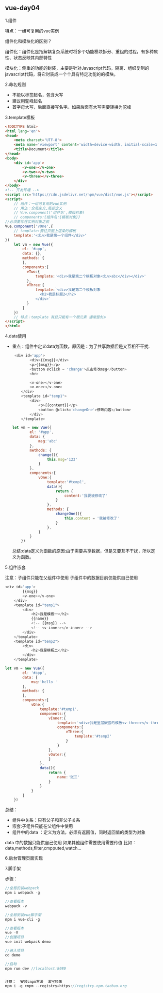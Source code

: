 ## vue-day04

1.组件

特点：一组可复用的vue实例

组件化和模块化的区别？

组件化：组件化是指解耦复杂系统时将多个功能模块拆分、重组的过程，有多种属性、状态反映其内部特性

模块化：侧重的功能的封装，主要是针对Javascript代码，隔离、组织复制的javascript代码，将它封装成一个个具有特定功能的的模块。

2.命名规则

- 不能以标签起名，包含大写
- 建议用驼峰起名
- 首字母大写，后面直接写名字。如果后面有大写需要转换为驼峰

3.template模板

~~~html
<!DOCTYPE html>
<html lang='en'>
<head>
    <meta charset='UTF-8'>
    <meta name='viewport' content='width=device-width, initial-scale=1.0'>
    <title>Document</title>
</head>
<body>
    <div id='app'>
        <v-one></v-one>
        <v-two></v-two>
        <v-three></v-three>
    </div>
</body>
<!-- 开发环境 -->
<script src='https://cdn.jsdelivr.net/npm/vue/dist/vue.js'></script>
<script>
    // 组件：一组可复用的vue实例
    // 用法：全局定义,局部定义
    // Vue.component('组件名',模板对象)
    // components:{组件名:{模板对象}}
//必须要写在实例对象之前
Vue.component('vOne',{
    // template:要往页面上渲染的模板
    template:'<div>我是第一个组件</div>'
})
    let vm = new Vue({
        el: '#app',
        data: {},
        methods: {
        },
        components:{
          vTwo:{
              template:'<div>我是第二个模板对象<div>abc</div></div>'
          },
          vThree:{
              template:`<div>我是第二个模板对象
                <h2>我是标题2</h2>
              </div>`
          }   
        }
    })
    // 特点：template 有且只能有一个根元素 通常是div
</script>
</html>

~~~



4.data使用

- 重点：组件中定义data为函数，原因是：为了共享数据但是又互相不干扰.

  ~~~js
   <div id='app'>
          <div>{{msg}}</div>
          <p>{{msg}}</p>
          <button @click = 'change'>点击修改msg</button>
          <hr>
  
          <v-one></v-one>
          <v-one></v-one>
      </div>
      <template id="temp1">
          <div>
              <p>{{content}}</p>
              <button @click='changeOne'>修改内容</button>
          </div>
      </template>
  
  ~~~

  ~~~js
  let vm = new Vue({
          el: '#app',
          data: {
              msg:'abc'
          },
          methods: {
              change(){
                  this.msg='123'
              }
          },
          components:{
              vOne:{
                  template:'#temp1',
                  data(){
                      return {
                          content:'我要被修改了'
                      }
                  },
                  methods: {
                      changeOne(){
                          this.content = '我被修改了'
                      }
                  },
              }
          }
      })
  
  ~~~

  总结:data定义为函数的原因:由于需要共享数据，但是又要互不干扰，所以定义为函数。

5.组件嵌套

注意：子组件只能在父组件中使用 子组件中的数据目前仅能供自己使用

~~~js
<div id='app'>
        {{msg}}
        <v-one></v-one>
    </div>
    <template id="temp1">
        <div>
            <h2>我是模板一</h2>
            {{name}}
            <!-- {{msg}} -->
            <!-- <v-inner></v-inner> -->
        </div>
    </template>
    <template id="temp2">
        <div>
            <h2>我是模板二</h2>  
        </div>
    </template>

~~~

~~~js
let vm = new Vue({
        el: '#app',
        data: {
            msg:'hello '
        },
        methods: {
        },
        components:{
            vOne:{
                template:'#temp1',
                components:{
                    vInner:{
                        template:'<div>我是里层嵌套的模板<v-three></v-three></div>',
                        components:{
                            vThree:{
                                template:'#temp2'
                            }
                        }
                    },
                    vOuter:{
                    }
                },
                data(){
                    return {
                        name:'张三'
                    }
                }
            }
        }
    })

~~~

总结：

- 组件中关系：只有父子和非父子关系
- 嵌套:子组件只能在父组件中使用
- 组件中的data ：定义为方法，必须有返回值，同时返回值的类型为对象

data 中的数据只能供自己使用 如果其他组件需要使用需要传值 比如：data,methods,filter,cmpputed,watch…

6.后台管理页面实现

7.脚手架

步骤：

```js
//全局安装webpack
npm i webpack -g

//查看版本
webpack -v

//全局安装vue脚手架
npm i vue-cli -g

//查看版本
vue -V
//创建项目
vue init webpack demo

//进入项目
cd demo 

//启动 
npm run dev //localhost:8080


注意：  安装cnpm方法  淘宝镜像
npm i -g cnpm --registry=https://registry.npm.taobao.org  
```

